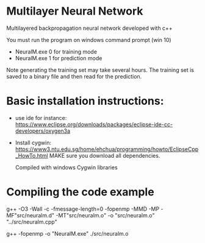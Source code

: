 # Multilayer Neural Network
Multilayered backpropagation neural network developed with c++

You must run the program on windows command prompt (win 10)
- NeuralM.exe 0 for training mode
- NeuralM.exe 1 for prediction mode

Note generating the training set may take several hours. The training set is saved to a binary file and then read for the prediction.

# Basic installation instructions: 
- use ide for instance: https://www.eclipse.org/downloads/packages/eclipse-ide-cc-developers/oxygen3a
- Install cygwin: https://www3.ntu.edu.sg/home/ehchua/programming/howto/EclipseCpp_HowTo.html
  MAKE sure you download all dependencies. 
  
  Compiled with windows Cygwin libraries 
  
  
# Compiling the code example 

g++ -O3 -Wall -c -fmessage-length=0 -fopenmp -MMD -MP -MF"src/neuralm.d" -MT"src/neuralm.o" -o "src/neuralm.o" "../src/neuralm.cpp"

g++ -fopenmp -o "NeuralM.exe"  ./src/neuralm.o   
